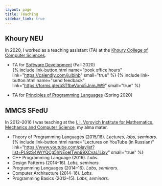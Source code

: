 ```yaml
---
layout: page
title: Teaching
sidebar_link: true
---
```


## Khoury NEU

In 2020, I worked as a teaching assistant (TA) at the
[Khoury College of Computer Sciences](https://www.khoury.northeastern.edu/).

* TA for [Software Development](https://felleisen.org/matthias/4500-f20/)
  (Fall 2020)  
  {% include link-button.html name="book office hours" link="https://calendly.com/julbinb" small="true" %}
  {% include link-button.html name="send feedback" link="https://forms.gle/bSTfbeVxnx5JnmJW9" small="true" %}

* TA for [Principles of Programming Languages](https://felleisen.org/matthias/4400-s20/)
  (Spring 2020)

## MMCS SFedU

In 2012–2016 I was teaching at the
[I. I. Vorovich Institute for Mathematics, Mechanics and Computer Science](http://mmcs.sfedu.ru/),
my alma mater.

* Theory of Programming Languages (2015/16). *Lectures, labs, seminars.* 
  {% include link-button.html name="Lectures on YouTube (in Russian)" link="https://www.youtube.com/playlist?list=PL9zS4WrYQCg5hNEoeITwn99XCvaL1Lixy" small="true" %}
* C++ Programming Language (2016). *Labs.*
* Design Patterns (2014–16). *Labs, seminars.*
* Programming Languages (2014–16). *Labs, seminars.*
* Computer Architecture (2014–16). *Labs.*
* Programming Basics (2012–15). *Labs, seminars.*